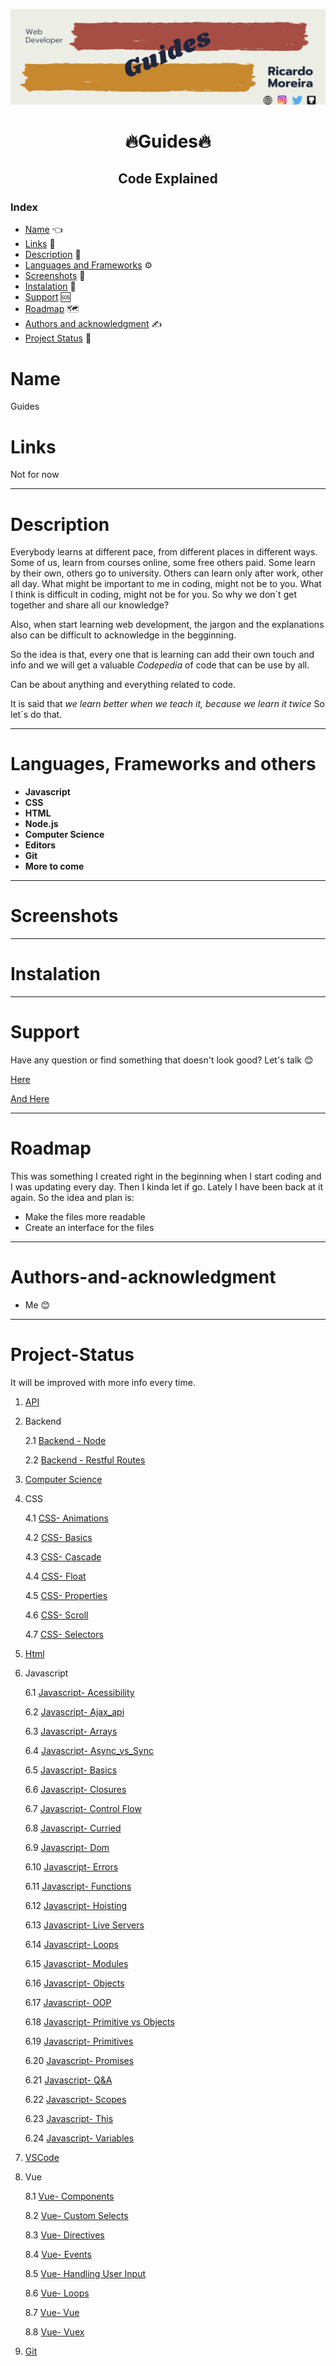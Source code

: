 [![Social banner for mugas](./assets/guides_banner.png)](http://ricardomoreira.io/)

<h1 align="center"> 🔥Guides🔥</h1>

<h2 align="center">Code Explained</h2>

### Index

* [Name](#Name) 👈
* [Links](#Links) 🔗
* [Description](#Description) 📖
* [Languages and Frameworks](####Languages-and-Frameworks) ⚙️
* [Screenshots](#Screenshots) 📱
* [Instalation](#Instalation) 🧩
* [Support](#Support) 🆘
* [Roadmap](#Roadmap) 🗺️
* [Authors and acknowledgment](####Authors-and-acknowledgment) ✍️
* [Project Status](#Project-Status) 📜

# Name

Guides

# Links

Not for now
___

# Description

Everybody learns at different pace, from different places in different ways.
Some of us, learn from courses online, some free others paid. Some learn by their own, others go to university. Others can learn only after work, other all day.
What might be important to me in coding, might not be to you. What I think is difficult in coding, might not be for you. So why we don´t get together and share all our knowledge?

Also, when start learning web development, the jargon and the explanations also can be difficult to acknowledge in the begginning.

So the idea is that, every one that is learning can add their own touch and info and we will get a valuable <em>Codepedia</em> of code that can be use by all.

Can be about anything and everything related to code.

It is said that <em>we learn better when we teach it, because we learn it twice</em>
So let´s do that.

___

# Languages, Frameworks and others

* **Javascript**
* **CSS**
* **HTML**
* **Node.js**
* **Computer Science**
* **Editors**
* **Git**
* **More to come**

____

# Screenshots

____

# Instalation

___

# Support

Have any question or find something that doesn't look good? Let's talk 😊

[Here](https://github.com/mugas)

[And Here](https://www.ricardomoreira.io/about)

____

# Roadmap

This was something I created right in the beginning when I start coding and I was updating every day.
Then I kinda let if go.
Lately I have been back at it again.
So the idea and plan is:

* Make the files more readable
* Create an interface for the files

____

# Authors-and-acknowledgment

* Me 😊

____

# Project-Status  

It will be improved with more info every time.

1. [API](API/Api.md)
1. Backend

     2.1 [Backend - Node](Backend/Node.js/Basic.md)

     2.2 [Backend - Restful Routes](Backend/RestFul_Routes/restful.md)

1. [Computer Science](Computer_Science/Basic.md)
1. CSS

      4.1 [CSS- Animations](Animations.md)

      4.2 [CSS- Basics](basics.md)

      4.3 [CSS- Cascade](cascade.md)

      4.4 [CSS- Float](Float.md)

      4.5 [CSS- Properties](properties.md)

      4.6 [CSS- Scroll](scroll.md)

      4.7 [CSS- Selectors](Selectors.md)

1. [Html](HTML/Basics.md)
1. Javascript

     6.1 [Javascript- Acessibility](Acessibility.md)

     6.2 [Javascript- Ajax_api](Ajax_api.md)

     6.3 [Javascript- Arrays](Arrays.md)

     6.4 [Javascript- Async_vs_Sync](Async_vs_Sync.md)

     6.5 [Javascript- Basics](Basics.md)

     6.6 [Javascript- Closures](Closures.md)

     6.7 [Javascript- Control Flow](Control_Flow.md)

     6.8 [Javascript- Curried](curried.md)

     6.9 [Javascript- Dom](Dom.md)

     6.10 [Javascript- Errors](ES6.md)

     6.11 [Javascript- Functions](Functions.md)

     6.12 [Javascript- Hoisting](Hoisting.md)

     6.13 [Javascript- Live Servers](Live_Servers.md)

     6.14 [Javascript- Loops](Loops.md)

     6.15 [Javascript- Modules](Modules.md)

     6.16 [Javascript- Objects](Objects.md)

     6.17 [Javascript- OOP](OOP.md)

     6.18 [Javascript- Primitive vs Objects](Primites_vs_objects.md)

     6.19 [Javascript- Primitives](Primitives.md)

     6.20 [Javascript- Promises](Promises.md)

     6.21 [Javascript- Q&A](Q&A.md)

     6.22 [Javascript- Scopes](Scopes.md)

     6.23 [Javascript- This](This.md)

     6.24 [Javascript- Variables](Variables.md)

1. [VSCode](VScode/Codes.md)
1. Vue

     8.1 [Vue- Components](Components.md)

     8.2 [Vue- Custom Selects](Custom_Select.md)

     8.3 [Vue- Directives](Directives.md)

     8.4 [Vue- Events](Events.md)

     8.5 [Vue- Handling User Input](Handling_User_Input.md)

     8.6 [Vue- Loops](loops.md)

     8.7 [Vue- Vue](Vue.md)

     8.8 [Vue- Vuex](Vuex.md)

1. [Git](Git/git.md)
